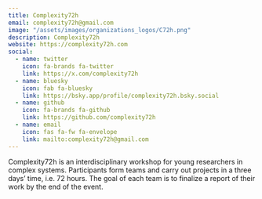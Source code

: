 ```yaml
---
title: Complexity72h
email: complexity72h@gmail.com
image: "/assets/images/organizations_logos/C72h.png"
description: Complexity72h
website: https://complexity72h.com
social:
  - name: twitter
    icon: fa-brands fa-twitter
    link: https://x.com/complexity72h
  - name: bluesky
    icon: fab fa-bluesky
    link: https://bsky.app/profile/complexity72h.bsky.social
  - name: github
    icon: fa-brands fa-github
    link: https://github.com/complexity72h
  - name: email
    icon: fas fa-fw fa-envelope
    link: mailto:complexity72h@gmail.com
---
```


Complexity72h is an interdisciplinary workshop for young researchers in complex systems.
Participants form teams and carry out projects in a three days’ time, i.e. 72 hours.
The goal of each team is to finalize a report of their work by the end of the event.